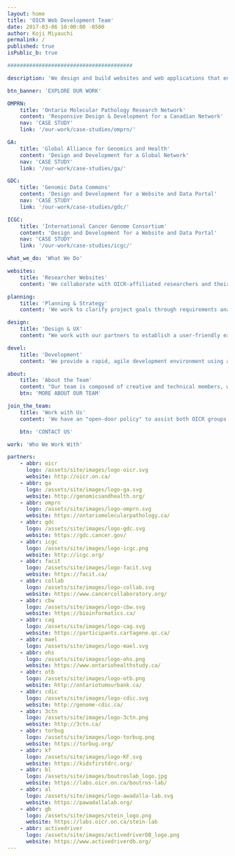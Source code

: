 ```yaml
---
layout: home
title: 'OICR Web Development Team'
date: 2017-03-06 10:00:00 -0500
author: Koji Miyauchi
permalink: /
published: true
isPublic_b: true

########################################

description: 'We design and build websites and web applications that enable OICR to present leading-edge cancer research that engages a global community for collaboration.'

btn_banner: 'EXPLORE OUR WORK'

OMPRN:
    title: 'Ontario Molecular Pathology Research Network'
    content: 'Responsive Design & Development for a Canadian Network'
    nav: 'CASE STUDY'
    link: '/our-work/case-studies/omprn/'

GA:
    title: 'Global Alliance for Genomics and Health'
    content: 'Design and Development for a Global Network'
    nav: 'CASE STUDY'
    link: '/our-work/case-studies/ga/'

GDC:
    title: 'Genomic Data Commons'
    content: 'Design and Development for a Website and Data Portal'
    nav: 'CASE STUDY'
    link: '/our-work/case-studies/gdc/'

ICGC:
    title: 'International Cancer Genome Consortium'
    content: 'Design and Development for a Website and Data Portal'
    nav: 'CASE STUDY'
    link: '/our-work/case-studies/icgc/'

what_we_do: 'What We Do'

websites:
    title: 'Researcher Websites'
    content: 'We collaborate with OICR-affiliated researchers and their programs, to create solutions to enable teams to succeed online, and keep their focus on their science.'

planning:
    title: 'Planning & Strategy'
    content: 'We work to clarify project goals through requirements analysis and meet those goals while minimizing financial and timeline risk for the program.'

design:
    title: 'Design & UX'
    content: "We work with our partners to establish a user-friendly experience and engaging look and feel that resonates with the website's primary users."

devel:
    title: 'Development'
    content: 'We provide a rapid, agile development environment using a modern web technology stack, ensuring applications meet design and device specifications.'

about:
    title: 'About the Team'
    content: "Our team is composed of creative and technical members, working with OICR's research and corporate programs to produce successful products that can be used in scientific communitiies. We are creative and collaborative, we design and create custom products aiming for high-quality user experiences for web and mobile, aimed at your user's real purpose towards your project so they can be used without heavy vendor-support.  We are experienced software engineers, and our systems have been tested for organizational compliance (security, privacy, accessibility), but also proven to be extraordinarily sustainable systems, requiring less resources and costly maintenance costs.   We work on OICR's international, national and provincial research websites developing an extensive array of user-friendly, informative and operational websites. These websites support and communicate OICR's research services and deliver the programs' ambitious objectives."
    btn: 'MORE ABOUT OUR TEAM'

join_the_team:
    title: 'Work with Us'
    content: 'We have an "open-door policy" to assist both OICR groups and non-OICR (Cancer-affiliated) groups.  With a wide toolbox of features that can be combined to produce high-quality results quickly, please consider contacting us to learn more, or sending us an RFP for your project.'

    btn: 'CONTACT US'

work: 'Who We Work With'

partners:
    - abbr: oicr
      logo: /assets/site/images/logo-oicr.svg
      website: http://oicr.on.ca/
    - abbr: ga
      logo: /assets/site/images/logo-ga.svg
      website: http://genomicsandhealth.org/
    - abbr: omprn
      logo: /assets/site/images/logo-omprn.svg
      website: https://ontariomolecularpathology.ca/
    - abbr: gdc
      logo: /assets/site/images/logo-gdc.svg
      website: https://gdc.cancer.gov/
    - abbr: icgc
      logo: /assets/site/images/logo-icgc.png
      website: http://icgc.org/
    - abbr: facit
      logo: /assets/site/images/logo-facit.svg
      website: https://facit.ca/
    - abbr: collab
      logo: /assets/site/images/logo-collab.svg
      website: https://www.cancercollaboratory.org/
    - abbr: cbw
      logo: /assets/site/images/logo-cbw.svg
      website: https://bioinformatics.ca/
    - abbr: cag
      logo: /assets/site/images/logo-cag.svg
      website: https://participants.cartagene.qc.ca/
    - abbr: mael
      logo: /assets/site/images/logo-mael.svg
    - abbr: ohs
      logo: /assets/site/images/logo-ohs.png
      website: https://www.ontariohealthstudy.ca/
    - abbr: otb
      logo: /assets/site/images/logo-otb.png
      website: http://ontariotumourbank.ca/
    - abbr: cdic
      logo: /assets/site/images/logo-cdic.svg
      website: http://genome-cdic.ca/
    - abbr: 3ctn
      logo: /assets/site/images/logo-3ctn.png
      website: http://3ctn.ca/
    - abbr: torbug
      logo: /assets/site/images/logo-torbug.png
      website: https://torbug.org/
    - abbr: kf
      logo: /assets/site/images/logo-KF.svg
      website: https://kidsfirstdrc.org/
    - abbr: bl
      logo: /assets/site/images/boutroslab_logo.jpg
      website: https://labs.oicr.on.ca/boutros-lab/
    - abbr: al
      logo: /assets/site/images/logo-awadalla-lab.svg
      website: https://pawadallalab.org/
    - abbr: gb
      logo: /assets/site/images/stein_logo.png
      website: https://labs.oicr.on.ca/stein-lab
    - abbr: activedriver
      logo: /assets/site/images/activedriverDB_logo.png
      website: https://www.activedriverdb.org/
---
```

